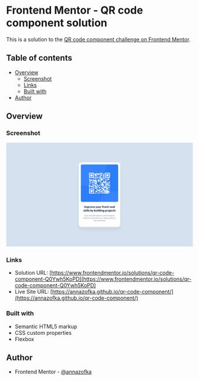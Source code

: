 # Frontend Mentor - QR code component solution

This is a solution to the [QR code component challenge on Frontend Mentor](https://www.frontendmentor.io/challenges/qr-code-component-iux_sIO_H).

## Table of contents

- [Overview](#overview)
  - [Screenshot](#screenshot)
  - [Links](#links)
  - [Built with](#built-with)
- [Author](#author)

## Overview

### Screenshot

![](./images/Desktop.png)

### Links

- Solution URL: [https://www.frontendmentor.io/solutions/qr-code-component-Q0Ywh5KoPD](https://www.frontendmentor.io/solutions/qr-code-component-Q0Ywh5KoPD)
- Live Site URL: [https://annazofka.github.io/qr-code-component/](https://annazofka.github.io/qr-code-component/)

### Built with

- Semantic HTML5 markup
- CSS custom properties
- Flexbox

## Author

- Frontend Mentor - [@annazofka](https://www.frontendmentor.io/profile/annazofka)

